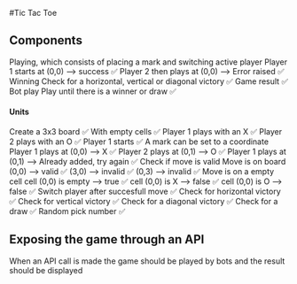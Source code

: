 #Tic Tac Toe

## Components
Playing, which consists of placing a mark and switching active player 
    Player 1 starts at (0,0) --> success ✅
    Player 2 then plays at (0,0) --> Error raised ✅
Winning
    Check for a horizontal, vertical or diagonal victory ✅
Game result ✅
Bot play
    Play until there is a winner or draw ✅
#### Units
Create a 3x3 board ✅
With  empty cells ✅
Player 1 plays with an X ✅
Player 2 plays with an O ✅
Player 1 starts ✅
A mark can be set to a coordinate
    Player 1 plays at (0,0) --> X ✅
    Player 2 plays at (0,1) --> O ✅
    Player 1 plays at (0,1) --> Already added, try again ✅
Check if move is valid
    Move is on board
        (0,0) --> valid ✅
        (3,0) --> invalid ✅
        (0,3) --> invalid ✅
    Move is on a empty cell
        cell (0,0) is empty --> true ✅
        cell (0,0) is X --> false ✅
        cell (0,0) is O --> false ✅
Switch player after succesfull move ✅
Check for horizontal victory ✅
Check for vertical victory ✅
Check for a diagonal victory ✅
Check for a draw ✅
Random pick number ✅

## Exposing the game through an API
When an API call is made the game should be played by bots and the result should be displayed